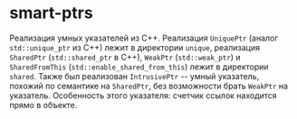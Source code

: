 # smart-ptrs

Реализация умных указателей из С++. Реализация `UniquePtr` (аналог `std::unique_ptr` из C++) лежит в директории `unique`, реализация  `SharedPtr` (`std::shared_ptr` в C++), `WeakPtr` (`std::weak_ptr`) и `SharedFromThis` (`std::enable_shared_from_this`) лежит в директории `shared`. Также был реализован  `IntrusivePtr` -- умный указатель, похожий по семантике на `SharedPtr`, без возможности брать `WeakPtr` на указатель. Особенность этого указателя: счетчик ссылок находится прямо в объекте.

